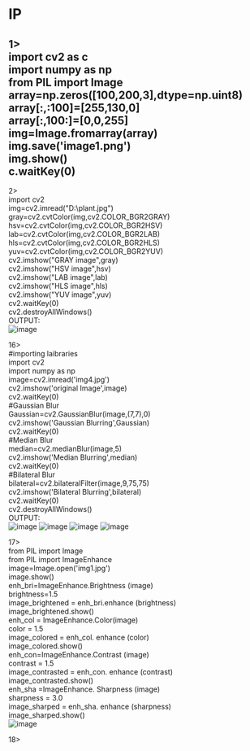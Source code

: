 # IP
1> <br>
 import cv2 as c <br>
 import numpy as np <br>
 from PIL import Image <br>
 array=np.zeros([100,200,3],dtype=np.uint8) <br>
  array[:,:100]=[255,130,0] <br>
 array[:,100:]=[0,0,255] <br>
 img=Image.fromarray(array) <br>
 img.save('image1.png') <br>
 img.show() <br>
 c.waitKey(0) <br>
-------------------------------------------
2><br>
import cv2 <br>
img=cv2.imread("D:\plant.jpg") <br>
gray=cv2.cvtColor(img,cv2.COLOR_BGR2GRAY) <br>
hsv=cv2.cvtColor(img,cv2.COLOR_BGR2HSV) <br>
lab=cv2.cvtColor(img,cv2.COLOR_BGR2LAB) <br>
hls=cv2.cvtColor(img,cv2.COLOR_BGR2HLS) <br>
yuv=cv2.cvtColor(img,cv2.COLOR_BGR2YUV) <br>
cv2.imshow("GRAY image",gray) <br>
cv2.imshow("HSV image",hsv) <br>
cv2.imshow("LAB image",lab) <br>
cv2.imshow("HLS image",hls) <br>
cv2.imshow("YUV image",yuv) <br>
cv2.waitKey(0) <br>
cv2.destroyAllWindows() <br>
OUTPUT: <br>
![image](https://user-images.githubusercontent.com/97940146/175283294-6c919061-6bc5-4028-9be5-9e4781eea7bb.png) <br>

16> <br>
#importing laibraries <br>
import cv2 <br>
import numpy as np <br>
image=cv2.imread('img4.jpg') <br>
cv2.imshow('original Image',image) <br>
cv2.waitKey(0) <br>
#Gaussian Blur <br>
Gaussian=cv2.GaussianBlur(image,(7,7),0) <br>
cv2.imshow('Gaussian Blurring',Gaussian) <br>
cv2.waitKey(0) <br>
#Median Blur <br>
median=cv2.medianBlur(image,5) <br>
cv2.imshow('Median Blurring',median) <br>
cv2.waitKey(0) <br>
#Bilateral Blur <br>
bilateral=cv2.bilateralFilter(image,9,75,75) <br>
cv2.imshow('Bilateral Blurring',bilateral) <br>
cv2.waitKey(0) <br>
cv2.destroyAllWindows() <br>
OUTPUT: <br>
![image](https://user-images.githubusercontent.com/97940146/176418191-b58c2d06-d645-469e-8387-4f3afe742021.png)
![image](https://user-images.githubusercontent.com/97940146/176418440-49580f3b-2874-4f2c-a097-7d87891ac43b.png)
![image](https://user-images.githubusercontent.com/97940146/176418576-fa96a001-8717-4506-be67-e5a4f099fbec.png)
![image](https://user-images.githubusercontent.com/97940146/176418704-2ad4d843-599b-4ea3-87f4-eb27c46e9b17.png)

17> <br>
from PIL import Image <br>
from PIL import ImageEnhance <br>
image=Image.open('img1.jpg')  <br>
image.show() <br>
enh_bri=ImageEnhance.Brightness (image) <br>
brightness=1.5 <br>
image_brightened = enh_bri.enhance (brightness) <br>
image_brightened.show() <br>
enh_col = ImageEnhance.Color(image) <br>
color = 1.5 <br>
image_colored = enh_col. enhance (color) <br>
image_colored.show() <br>
enh_con=ImageEnhance.Contrast (image) <br>
contrast = 1.5 <br>
image_contrasted = enh_con. enhance (contrast) <br>
image_contrasted.show() <br>
enh_sha =ImageEnhance. Sharpness (image) <br>
sharpness = 3.0 <br>
image_sharped = enh_sha. enhance (sharpness) <br>
image_sharped.show() <br>
![image](https://user-images.githubusercontent.com/97940146/176421167-54f456d5-e10b-4b10-bb07-00f1e9efd6e7.png)

18> <br>

